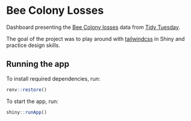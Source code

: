 # Bee Colony Losses

Dashboard presenting the [Bee Colony losses](https://github.com/rfordatascience/tidytuesday/blob/master/data/2022/2022-01-11/readme.md) data from [Tidy Tuesday](https://github.com/rfordatascience/tidytuesday).

The goal of the project was to play around with [tailwindcss](https://tailwindcss.com/) in Shiny and practice design skills.

## Running the app

To install required dependencies, run:

```r
renv::restore()
```

To start the app, run:

```r
shiny::runApp()
```